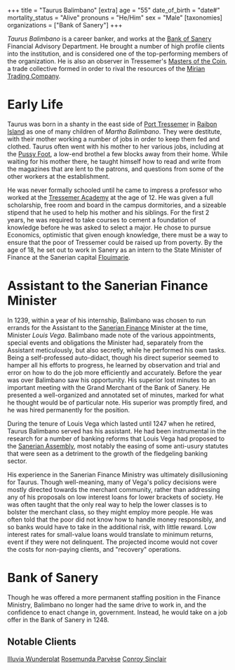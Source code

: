 +++
title = "Taurus Balimbano"
[extra]
age = "55"
date_of_birth = "date#"
mortality_status = "Alive"
pronouns = "He/Him"
sex = "Male"
[taxonomies]
organizations = ["Bank of Sanery"]
+++

_Taurus Balimbano_ is a career banker, and works at the [Bank of Sanery](@/organizations/bank-of-sanery.md) Financial Advisory Department. He brought a number of high profile clients into the institution, and is considered one of the top-performing members of the organization. He is also an observer in Tressemer's [Masters of the Coin](@/organization/masters-of-the-coin.md), a trade collective formed in order to rival the resources of the [Mirian Trading Company](@/organizations/mirian-trading-company.md).

# Early Life
Taurus was born in a shanty in the east side of [Port Tressemer](@/locations/port-tressemer.md) in [Raibon Island](@/locations/raibon-island.md) as one of many children of _Martha Balimbano_. They were destitute, with their mother working a number of jobs in order to keep them fed and clothed. Taurus often went with his mother to her various jobs, including at the [Pussy Foot](@/locations/pussy-foot.md), a low-end brothel a few blocks away from their home. While waiting for his mother there, he taught himself how to read and write from the magazines that are lent to the patrons, and questions from some of the other workers at the establishment.

He was never formally schooled until he came to impress a professor who worked at the [Tressemer Academy](@/organizations/tressemer-academy.md) at the age of 12. He was given a full scholarship, free room and board in the campus dormitories, and a sizeable stipend that he used to help his mother and his siblings. For the first 2 years, he was required to take courses to cement a foundation of knowledge before he was asked to select a major. He chose to pursue Economics, optimistic that given enough knowledge, there must be a way to ensure that the poor of Tressemer could be raised up from poverty. By the age of 18, he set out to work in Sanery as an intern to the State Minister of Finance at the Sanerian capital [Flouimarie](@/locations/flouimarie.md).

# Assistant to the Sanerian Finance Minister

In 1239, within a year of his internship, Balimbano was chosen to run errands for the Assistant to the [Sanerian Finance](@/organizations/sanerian-finance-ministry.md) Minister at the time, Minister _Louis Vega_. Balimbano made note of the various appointments, special events and obligations the Minister had, separately from the Assistant meticulously, but also secretly, while he performed his own tasks. Being a self-professed auto-didact, though his direct superior seemed to hamper all his efforts to progress, he learned by observation and trial and error on how to do the job more efficiently and accurately. Before the year was over Balimbano saw his opportunity. His superior lost minutes to an important meeting with the Grand Merchant of the Bank of Sanery. He presented a well-organized and annotated set of minutes, marked for what he thought would be of particular note. His superior was promptly fired, and he was hired permanently for the position.

During the tenure of Louis Vega which lasted until 1247 when he retired, Taurus Balimbano served has his assistant. He had been instrumental in the research for a number of banking reforms that Louis Vega had proposed to the [Sanerian Assembly](@/organizations/sanerian-assembly.md), most notably the easing of some anti-usury statutes that were seen as a detriment to the growth of the fledgeling banking sector.

His experience in the Sanerian Finance Ministry was ultimately disillusioning for Taurus. Though well-meaning, many of Vega's policy decisions were mostly directed towards the merchant community, rather than addressing any of his proposals on low interest loans for lower brackets of society. He was often taught that the only real way to help the lower classes is to bolster the merchant class, so they might employ more people. He was often told that the poor did not know how to handle money responsibly, and so banks would have to take in the additional risk, with little reward. Low interest rates for small-value loans would translate to minimum returns, event if they were not delinquent. The projected income would not cover the costs for non-paying clients, and "recovery" operations.

# Bank of Sanery

Though he was offered a more permanent staffing position in the Finance Ministry, Balimbano no longer had the same drive to work in, and the confidence to enact change in, government. Instead, he would take on a job offer in the Bank of Sanery in 1248. 




## Notable Clients
[Illuvia Wunderplat](@/characters/illuvia-wunderplat.md)
[Rosemunda Parvèse](@/characters/rosemunda-parvese.md)
[Conroy Sinclair](@/characters/conroy-sinclair.md)